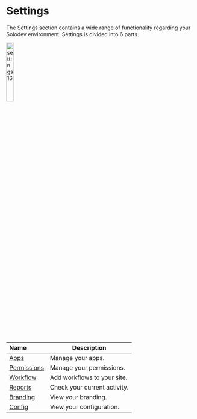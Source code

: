 # Settings

The Settings section contains a wide range of functionality regarding your Solodev environment. Settings is divided into 6 parts.

<img src="../../../images/settings16.jpg" alt="settings16" style="width: 20%; display: block"></a>

**Name** | **Description** 
:--- | ---
<a href="/admin/settings/apps/">Apps</a> | Manage your apps. 
<a href="/admin/settings/permissions/">Permissions</a> | Manage your permissions.
<a href="/admin/settings/workflow/">Workflow</a> | Add workflows to your site.
<a href="/admin/settings/reports/">Reports</a> | Check your current activity.
<a href="/admin/settings/branding/">Branding</a> | View your branding.
<a href="/admin/settings/config/">Config</a> | View your configuration.